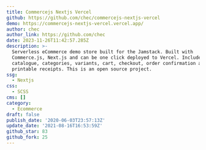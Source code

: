 ```yaml
---
title: Commercejs Nextjs Vercel
github: https://github.com/chec/commercejs-nextjs-vercel
demo: https://commercejs-nextjs-vercel.vercel.app/
author: chec
author_link: https://github.com/chec
date: 2023-11-26T11:42:57.285Z
description: >-
  Serverless eCommerce demo store built for the Jamstack. Built with
  Commerce.js, Next.js and can be one click deployed to Vercel. Includes product
  catalogue, categories, variants, cart, checkout, order confirmation and
  printable receipts. This is an open source project.
ssg:
  - Nextjs
css:
  - SCSS
cms: []
category:
  - Ecommerce
draft: false
publish_date: '2020-06-03T23:57:13Z'
update_date: '2021-08-16T16:53:59Z'
github_star: 83
github_fork: 25
---
```

